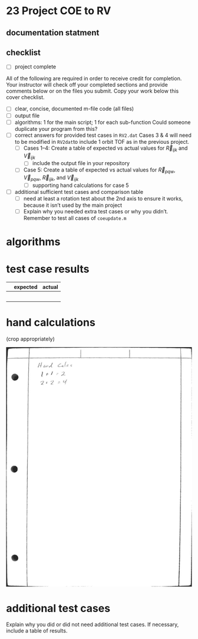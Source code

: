 # 23 Project COE to RV

## documentation statment

## checklist

- [ ] project complete

All of the following are required in order to receive credit for completion. Your instructor will check off your completed sections and provide comments below or on the files you submit. Copy your work below this cover checklist.

- [ ] clear, concise, documented m-file code (all files)
- [ ] output file
- [ ] algorithms: 1 for the main script; 1 for each sub-function
  Could someone duplicate your program from this?
- [ ] correct answers for provided test cases in `RV2.dat`
  Cases 3 & 4 will need to be modified in `RV2dat`to include 1 orbit TOF as in the previous project.
  - [ ] Cases 1–4: Create a table of expected vs actual values for $\vec{R}_{ijk}$ and $\vec{V}_{ijk}$
    - [ ] include the output file in your repository
  - [ ] Case 5: Create a table of expected vs actual values for $\vec{R}_{pqw}$, $\vec{V}_{pqw}$, $\vec{R}_{ijk}$, and $\vec{V}_{ijk}$
    - [ ] supporting hand calculations for case 5
- [ ] additional sufficient test cases and comparison table
  - [ ] need at least a rotation test about the 2nd axis to ensure it works, because it isn’t used by the main project
  - [ ] Explain why you needed extra test cases or why you didn’t. 
    Remember to test all cases of `coeupdate.m`

# algorithms

# test case results

|     | expected | actual |
| --- | -------- | ------ |
|     |          |        |
|     |          |        |
|     |          |        |
|     |          |        |
|     |          |        |

# hand calculations

(crop appropriately)

![](../sources/hand_calc_example.jpg)

# additional test cases

Explain why you did or did not need additional test cases. If necessary, include a table of results. 
